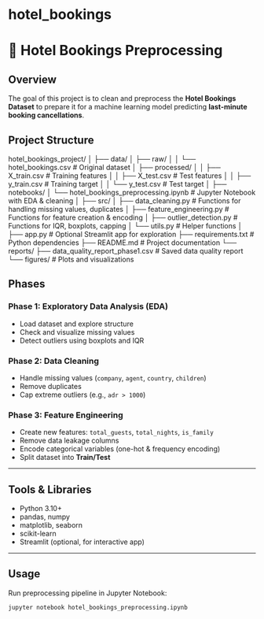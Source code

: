 # hotel_bookings
# 🏨 Hotel Bookings Preprocessing

## Overview
The goal of this project is to clean and preprocess the **Hotel Bookings Dataset** to prepare it for a machine learning model predicting **last-minute booking cancellations**.

## Project Structure

hotel_bookings_project/
│
├── data/
│   ├── raw/
│   │   └── hotel_bookings.csv          # Original dataset
│   ├── processed/
│   │   ├── X_train.csv                 # Training features
│   │   ├── X_test.csv                  # Test features
│   │   ├── y_train.csv                 # Training target
│   │   └── y_test.csv                  # Test target
│
├── notebooks/
│   └── hotel_bookings_preprocessing.ipynb  # Jupyter Notebook with EDA & cleaning
│
├── src/
│   ├── data_cleaning.py                # Functions for handling missing values, duplicates
│   ├── feature_engineering.py          # Functions for feature creation & encoding
│   ├── outlier_detection.py            # Functions for IQR, boxplots, capping
│   └── utils.py                        # Helper functions
│
├── app.py                              # Optional Streamlit app for exploration
├── requirements.txt                    # Python dependencies
├── README.md                           # Project documentation
└── reports/
    ├── data_quality_report_phase1.csv  # Saved data quality report
    └── figures/                        # Plots and visualizations


## Phases
### Phase 1: Exploratory Data Analysis (EDA)
- Load dataset and explore structure  
- Check and visualize missing values  
- Detect outliers using boxplots and IQR  

### Phase 2: Data Cleaning
- Handle missing values (`company`, `agent`, `country`, `children`)  
- Remove duplicates  
- Cap extreme outliers (e.g., `adr > 1000`)  

### Phase 3: Feature Engineering
- Create new features: `total_guests`, `total_nights`, `is_family`  
- Remove data leakage columns  
- Encode categorical variables (one-hot & frequency encoding)  
- Split dataset into **Train/Test**  

---

## Tools & Libraries
- Python 3.10+  
- pandas, numpy  
- matplotlib, seaborn  
- scikit-learn  
- Streamlit (optional, for interactive app)  

---

## Usage
Run preprocessing pipeline in Jupyter Notebook:
```bash
jupyter notebook hotel_bookings_preprocessing.ipynb
